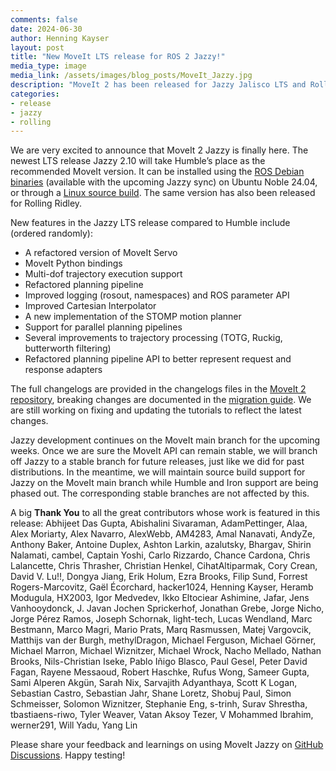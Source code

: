 ```yaml
---
comments: false
date: 2024-06-30
author: Henning Kayser
layout: post
title: "New MoveIt LTS release for ROS 2 Jazzy!"
media_type: image
media_link: /assets/images/blog_posts/MoveIt_Jazzy.jpg
description: "MoveIt 2 has been released for Jazzy Jalisco LTS and Rolling Ridley at version 2.10"
categories:
- release
- jazzy
- rolling
---
```


We are very excited to announce that MoveIt 2 Jazzy is finally here. The newest LTS release Jazzy 2.10 will take Humble’s place as the recommended MoveIt version. It can be installed using the [ROS Debian binaries](https://moveit.ros.org/install-moveit2/binary/) (available with the upcoming Jazzy sync) on Ubuntu Noble 24.04, or through a [Linux source build](https://moveit.ros.org/install-moveit2/source/). The same version has also been released for Rolling Ridley.

New features in the Jazzy LTS release compared to Humble include (ordered randomly):

* A refactored version of MoveIt Servo
* MoveIt Python bindings
* Multi-dof trajectory execution support
* Refactored planning pipeline
* Improved logging (rosout, namespaces) and ROS parameter API
* Improved Cartesian Interpolator
* A new implementation of the STOMP motion planner
* Support for parallel planning pipelines
* Several improvements to trajectory processing (TOTG, Ruckig, butterworth filtering)
* Refactored planning pipeline API to better represent request and response adapters

The full changelogs are provided in the changelogs files in the [MoveIt 2 repository](https://github.com/moveit/moveit2), breaking changes are documented in the [migration guide](https://github.com/moveit/moveit2/blob/main/MIGRATION.md). We are still working on fixing and updating the tutorials to reflect the latest changes.

Jazzy development continues on the MoveIt main branch for the upcoming weeks. Once we are sure the MoveIt API can remain stable, we will branch off Jazzy to a stable branch for future releases, just like we did for past distributions. In the meantime, we will maintain source build support for Jazzy on the MoveIt main branch while Humble and Iron support are being phased out. The corresponding stable branches are not affected by this.

A big **Thank You** to all the great contributors whose work is featured in this release:
Abhijeet Das Gupta, Abishalini Sivaraman, AdamPettinger, Alaa, Alex Moriarty, Alex Navarro, AlexWebb, AM4283, Amal Nanavati, AndyZe, Anthony Baker, Antoine Duplex, Ashton Larkin, azalutsky, Bhargav, Shirin Nalamati, cambel, Captain Yoshi, Carlo Rizzardo, Chance Cardona, Chris Lalancette, Chris Thrasher, Christian Henkel, CihatAltiparmak, Cory Crean, David V. Lu!!, Dongya Jiang, Erik Holum, Ezra Brooks, Filip Sund, Forrest Rogers-Marcovitz, Gaël Écorchard, hacker1024, Henning Kayser, Heramb Modugula, HX2003, Igor Medvedev, Ikko Eltociear Ashimine, Jafar, Jens Vanhooydonck, J. Javan
Jochen Sprickerhof, Jonathan Grebe, Jorge Nicho, Jorge Pérez Ramos, Joseph Schornak, light-tech, Lucas Wendland, Marc Bestmann, Marco Magri, Mario Prats, Marq Rasmussen, Matej Vargovcik, Matthijs van der Burgh, methylDragon, Michael Ferguson, Michael Görner, Michael Marron, Michael Wiznitzer, Michael Wrock, Nacho Mellado, Nathan Brooks, Nils-Christian Iseke, Pablo Iñigo Blasco, Paul Gesel, Peter David Fagan, Rayene Messaoud, Robert Haschke, Rufus Wong, Sameer Gupta, Sami Alperen Akgün, Sarah Nix, Sarvajith Adyanthaya, Scott K Logan, Sebastian Castro, Sebastian Jahr, Shane Loretz, Shobuj Paul, Simon Schmeisser, Solomon Wiznitzer, Stephanie Eng, s-trinh, Surav Shrestha, tbastiaens-riwo, Tyler Weaver, Vatan Aksoy Tezer, V Mohammed Ibrahim, werner291, Will Yadu, Yang Lin

Please share your feedback and learnings on using MoveIt Jazzy on [GitHub Discussions](https://github.com/orgs/moveit/discussions). Happy testing!
